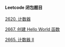 #### Leetcode 闭包题目

[2620. 计数器](https://leetcode.cn/problems/counter/)

[2667. 创建 Hello World 函数](https://leetcode.cn/problems/create-hello-world-function/)

[2665. 计数器 II](https://leetcode.cn/problems/counter-ii/)